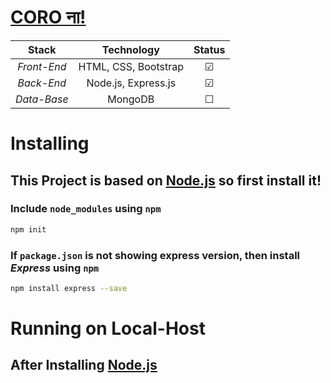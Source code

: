 # [CORO ना!](https://pahaljain.github.io/CORONA-site/)
Stack | Technology | Status
:---: | :---: | :---:
*Front-End* | HTML, CSS, Bootstrap | &#9745; 
*Back-End* | Node.js, Express.js | &#9745;
*Data-Base* | MongoDB | &#9744;

# Installing
## This Project is based on [Node.js](https://nodejs.org/en/) so first install it!
### Include `node_modules` using `npm`
```bash
npm init
```
### If `package.json` is not showing express version, then install *Express* using `npm`
```bash
npm install express --save
```
# Running on Local-Host
## After Installing [Node.js](https://nodejs.org/en/)
